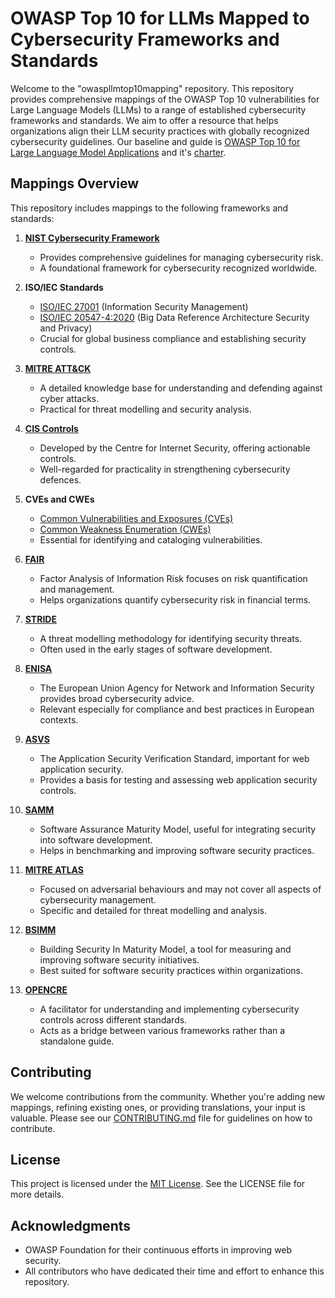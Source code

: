 # OWASP Top 10 for LLMs Mapped to Cybersecurity Frameworks and Standards

Welcome to the "owaspllmtop10mapping" repository. This repository provides comprehensive mappings of the OWASP Top 10 vulnerabilities for Large Language Models (LLMs) to a range of established cybersecurity frameworks and standards. We aim to offer a resource that helps organizations align their LLM security practices with globally recognized cybersecurity guidelines.
Our baseline and guide is [OWASP Top 10 for Large Language Model Applications](https://owasp.org/www-project-top-10-for-large-language-model-applications/#) and it's [charter](https://github.com/OWASP/www-project-top-10-for-large-language-model-applications/wiki/Charter).

## Mappings Overview

This repository includes mappings to the following frameworks and standards:

1. **[NIST Cybersecurity Framework](https://www.nist.gov/cyberframework)**
   - Provides comprehensive guidelines for managing cybersecurity risk.
   - A foundational framework for cybersecurity recognized worldwide.

2. **ISO/IEC Standards**
   - [ISO/IEC 27001](https://www.iso.org/standard/54534.html) (Information Security Management)
   - [ISO/IEC 20547-4:2020](https://www.iso.org/standard/74438.html) (Big Data Reference Architecture Security and Privacy)
   - Crucial for global business compliance and establishing security controls.

3. **[MITRE ATT&CK](https://attack.mitre.org/)**
   - A detailed knowledge base for understanding and defending against cyber attacks.
   - Practical for threat modelling and security analysis.

4. **[CIS Controls](https://www.cisecurity.org/controls/)**
   - Developed by the Centre for Internet Security, offering actionable controls.
   - Well-regarded for practicality in strengthening cybersecurity defences.

5. **CVEs and CWEs**
   - [Common Vulnerabilities and Exposures (CVEs)](https://cve.mitre.org/)
   - [Common Weakness Enumeration (CWEs)](https://cwe.mitre.org/)
   - Essential for identifying and cataloging vulnerabilities.

6. **[FAIR](https://www.fairinstitute.org/what-is-fair)**
   - Factor Analysis of Information Risk focuses on risk quantification and management.
   - Helps organizations quantify cybersecurity risk in financial terms.

7. **[STRIDE](https://en.wikipedia.org/wiki/STRIDE_(security))**
   - A threat modelling methodology for identifying security threats.
   - Often used in the early stages of software development.

8. **[ENISA](https://www.enisa.europa.eu/)**
   - The European Union Agency for Network and Information Security provides broad cybersecurity advice.
   - Relevant especially for compliance and best practices in European contexts.

9. **[ASVS](https://owasp.org/www-project-application-security-verification-standard/)**
   - The Application Security Verification Standard, important for web application security.
   - Provides a basis for testing and assessing web application security controls.

10. **[SAMM](https://owaspsamm.org/model/)**
    - Software Assurance Maturity Model, useful for integrating security into software development.
    - Helps in benchmarking and improving software security practices.

11. **[MITRE ATLAS](https://atlas.mitre.org/)**
    - Focused on adversarial behaviours and may not cover all aspects of cybersecurity management.
    - Specific and detailed for threat modelling and analysis.

12. **[BSIMM](https://www.bsimm.com/)**
    - Building Security In Maturity Model, a tool for measuring and improving software security initiatives.
    - Best suited for software security practices within organizations.

13. **[OPENCRE](https://www.opencre.org/)**
    - A facilitator for understanding and implementing cybersecurity controls across different standards.
    - Acts as a bridge between various frameworks rather than a standalone guide.

## Contributing

We welcome contributions from the community. Whether you're adding new mappings, refining existing ones, or providing translations, your input is valuable. Please see our [CONTRIBUTING.md](/CONTRIBUTING.md) file for guidelines on how to contribute.

## License

This project is licensed under the [MIT License](/LICENSE). See the LICENSE file for more details.

## Acknowledgments

- OWASP Foundation for their continuous efforts in improving web security.
- All contributors who have dedicated their time and effort to enhance this repository.
